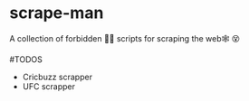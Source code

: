 # scrape-man
A collection of forbidden 🥷🏻 scripts for scraping the web🕸 😵

#TODOS
- Cricbuzz scrapper
- UFC scrapper

